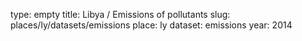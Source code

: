 type: empty
title: Libya / Emissions of pollutants
slug: places/ly/datasets/emissions
place: ly
dataset: emissions
year: 2014
